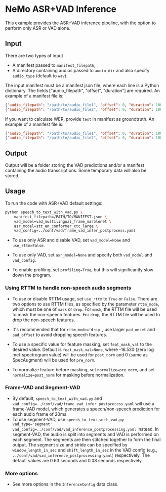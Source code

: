 # NeMo ASR+VAD Inference

This example provides the ASR+VAD inference pipeline, with the option to perform only ASR or VAD alone.

## Input

There are two types of input
-  A manifest passed to `manifest_filepath`,
-  A directory containing audios passed to `audio_dir` and also specify `audio_type` (default to `wav`).

The input manifest must be a manifest json file, where each line is a Python dictionary. The fields ["audio_filepath", "offset", "duration"] are required. An example of a manifest file is:
```json
{"audio_filepath": "/path/to/audio_file1", "offset": 0, "duration": 10000}
{"audio_filepath": "/path/to/audio_file2", "offset": 0, "duration": 10000}
```

If you want to calculate WER, provide `text` in manifest as groundtruth. An example of a manifest file is:
```json
{"audio_filepath": "/path/to/audio_file1", "offset": 0, "duration": 10000, "text": "hello world"}
{"audio_filepath": "/path/to/audio_file2", "offset": 0, "duration": 10000, "text": "hello world"}
```

## Output
Output will be a folder storing the VAD predictions and/or a manifest containing the audio transcriptions. Some temporary data will also be stored.


## Usage

To run the code with ASR+VAD default settings:

```bash
python speech_to_text_with_vad.py \
    manifest_filepath=/PATH/TO/MANIFEST.json \
    vad_model=vad_multilingual_frame_marblenet \
    asr_model=stt_en_conformer_ctc_large \
    vad_config=../conf/vad/frame_vad_infer_postprocess.yaml
```

- To use only ASR and disable VAD, set `vad_model=None` and `use_rttm=False`.

- To use only VAD, set `asr_model=None` and specify both `vad_model` and `vad_config`.

- To enable profiling, set `profiling=True`, but this will significantly slow down the program.

### Using RTTM to handle non-speech audio segments
- To use or disable RTTM usage, set `use_rttm` to `True` or `False`. There are two options to use RTTM files, as specified by the parameter `rttm_mode`, which must be one of `mask` or `drop`. For `mask`, the RTTM file will be used to mask the non-speech features. For `drop`, the RTTM file will be used to drop the non-speech features.

- It's recommended that for `rttm_mode='drop'`, use larger `pad_onset` and `pad_offset` to avoid dropping speech features.

- To use a specific value for feature masking, set `feat_mask_val` to the desired value.
Default is `feat_mask_val=None`, where -16.530 (zero log mel-spectrogram value) will be used for `post_norm` and 0 (same as SpecAugment) will be used for `pre_norm`.

- To normalize feature before masking, set `normalize=pre_norm`, and set `normalize=post_norm` for masking before normalization.

### Frame-VAD and Segment-VAD
- By default, `speech_to_text_with_vad.py` and `vad_config=../conf/vad/frame_vad_infer_postprocess.yaml` will use a frame-VAD model, which generates a speech/non-speech prediction for each audio frame of 20ms.
- To use segment-VAD, use `speech_to_text_with_vad.py vad_type='segment' vad_config=../conf/vad/vad_inference_postprocessing.yaml` instead. In segment-VAD, the audio is split into segments and VAD is performed on each segment. The segments are then stitched together to form the final output. The segment size and stride can be specified by `window_length_in_sec` and `shift_length_in_sec` in the VAD config (e.g., `../conf/vad/vad_inference_postprocessing.yaml`) respectively. The default values are 0.63 seconds and 0.08 seconds respectively.

### More options
- See more options in the `InferenceConfig` data class.
